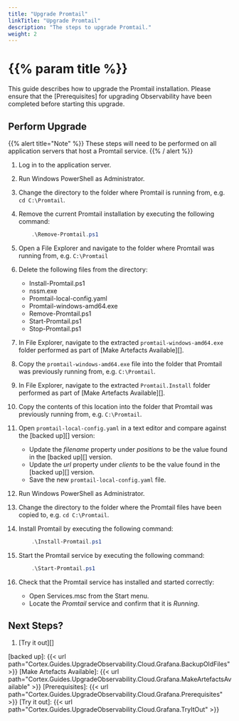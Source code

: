```yaml
---
title: "Upgrade Promtail"
linkTitle: "Upgrade Promtail"
description: "The steps to upgrade Promtail."
weight: 2
---
```


# {{% param title %}}

This guide describes how to upgrade the Promtail installation. Please ensure that the [Prerequisites] for upgrading Observability have been completed before starting this upgrade.

## Perform Upgrade

{{% alert title="Note" %}}
These steps will need to be performed on all application servers that host a Promtail service.
{{% / alert %}}

1. Log in to the application server.
1. Run Windows PowerShell as Administrator.
1. Change the directory to the folder where Promtail is running from, e.g. `cd C:\Promtail`.
1. Remove the current Promtail installation by executing the following command:

    ``` powershell
        .\Remove-Promtail.ps1
    ```

1. Open a File Explorer and navigate to the folder where Promtail was running from, e.g. `C:\Promtail`
1. Delete the following files from the directory:

    * Install-Promtail.ps1
    * nssm.exe
    * Promtail-local-config.yaml
    * Promtail-windows-amd64.exe
    * Remove-Promtail.ps1
    * Start-Promtail.ps1
    * Stop-Promtail.ps1

1. In File Explorer, navigate to the extracted `promtail-windows-amd64.exe` folder performed as part of [Make Artefacts Available][].
1. Copy the `promtail-windows-amd64.exe` file into the folder that Promtail was previously running from, e.g. `C:\Promtail`.
1. In File Explorer, navigate to the extracted `Promtail.Install` folder performed as part of [Make Artefacts Available][].
1. Copy the contents of this location into the folder that Promtail was previously running from, e.g. `C:\Promtail`.
1. Open `promtail-local-config.yaml` in a text editor and compare against the [backed up][] version:

    * Update the *filename* property under *positions* to be the value found in the [backed up][] version.
    * Update the *url* property under *clients* to be the value found in the [backed up][] version.
    * Save the new `promtail-local-config.yaml` file.

1. Run Windows PowerShell as Administrator.
1. Change the directory to the folder where the Promtail files have been copied to, e.g. `cd C:\Promtail`.
1. Install Promtail by executing the following command:

    ``` powershell
        .\Install-Promtail.ps1
    ```

1. Start the Promtail service by executing the following command:

    ``` powershell
        .\Start-Promtail.ps1
    ```

1. Check that the Promtail service has installed and started correctly:
    * Open Services.msc from the Start menu.
    * Locate the *Promtail* service and confirm that it is *Running*.

## Next Steps?

1. [Try it out][]

[backed up]: {{< url path="Cortex.Guides.UpgradeObservability.Cloud.Grafana.BackupOldFiles" >}}
[Make Artefacts Available]: {{< url path="Cortex.Guides.UpgradeObservability.Cloud.Grafana.MakeArtefactsAvailable" >}}
[Prerequisites]: {{< url path="Cortex.Guides.UpgradeObservability.Cloud.Grafana.Prerequisites" >}}
[Try it out]: {{< url path="Cortex.Guides.UpgradeObservability.Cloud.Grafana.TryItOut" >}}
